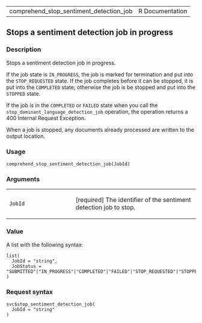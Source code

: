 <table style="width: 100%;">
<tbody>
<tr class="odd">
<td>comprehend_stop_sentiment_detection_job</td>
<td style="text-align: right;">R Documentation</td>
</tr>
</tbody>
</table>

## Stops a sentiment detection job in progress

### Description

Stops a sentiment detection job in progress.

If the job state is `IN_PROGRESS`, the job is marked for termination and
put into the `STOP_REQUESTED` state. If the job completes before it can
be stopped, it is put into the `COMPLETED` state; otherwise the job is
be stopped and put into the `STOPPED` state.

If the job is in the `COMPLETED` or `FAILED` state when you call the
`stop_dominant_language_detection_job` operation, the operation returns
a 400 Internal Request Exception.

When a job is stopped, any documents already processed are written to
the output location.

### Usage

    comprehend_stop_sentiment_detection_job(JobId)

### Arguments

<table>
<colgroup>
<col style="width: 35%" />
<col style="width: 65%" />
</colgroup>
<tbody>
<tr class="odd">
<td><code
id="comprehend_stop_sentiment_detection_job_:_JobId">JobId</code></td>
<td><p>[required] The identifier of the sentiment detection job to
stop.</p></td>
</tr>
</tbody>
</table>

### Value

A list with the following syntax:

    list(
      JobId = "string",
      JobStatus = "SUBMITTED"|"IN_PROGRESS"|"COMPLETED"|"FAILED"|"STOP_REQUESTED"|"STOPPED"
    )

### Request syntax

    svc$stop_sentiment_detection_job(
      JobId = "string"
    )
